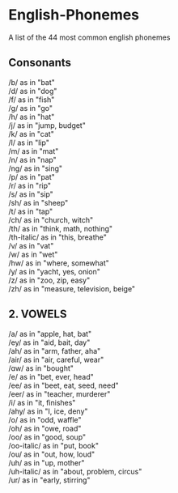 # English-Phonemes
A list of the 44 most common english phonemes

## Consonants  
/b/ as in "bat"  
/d/ as in "dog"  
/f/ as in "fish"  
/g/ as in "go"  
/h/ as in "hat"  
/j/ as in "jump, budget"  
/k/ as in "cat"  
/l/ as in "lip"  
/m/ as in "mat"  
/n/ as in "nap"  
/ng/ as in "sing"  
/p/ as in "pat"  
/r/ as in "rip"  
/s/ as in "sip"  
/sh/ as in "sheep"  
/t/ as in "tap"	  
/ch/ as in "church, witch"  
/th/ as in "think, math, nothing"  
/th-italic/ as in "this, breathe"  
/v/ as in "vat"  
/w/ as in "wet"  
/hw/ as in "where, somewhat"  
/y/ as in "yacht, yes, onion"  
/z/ as in "zoo, zip, easy"  
/zh/ as in "measure, television, beige"  
  
## 2. VOWELS  
/a/ as in "apple, hat, bat"  
/ey/ as in "aid, bait, day"  
/ah/ as in "arm, father, aha"  
/air/ as in "air, careful, wear"  
/ɑw/ as in "bought"  
/e/ as in "bet, ever, head"  
/ee/ as in "beet, eat, seed, need"  
/eer/ as in "teacher, murderer"  
/i/ as in "it, finishes"  
/ahy/ as in "I, ice, deny"  
/o/ as in "odd, waffle"  
/oh/ as in "owe, road"  
/oo/ as in "good, soup"  
/oo-italic/ as in "put, book"  
/ou/ as in "out, how, loud"  
/uh/ as in "up, mother"  
/uh-italic/ as in "about, problem, circus"  
/ur/ as in "early, stirring"  
